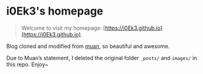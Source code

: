 # i0Ek3's homepage

> Welcome to visit my homepage: [https://i0Ek3.github.io](https://i0Ek3.github.io).

Blog cloned and modified from [muan](https://github.com/muan), so beautiful and awesome.

Due to Muan’s statement, I deleted the original folder `_posts/` and `images/` in this repo. Enjoy~

